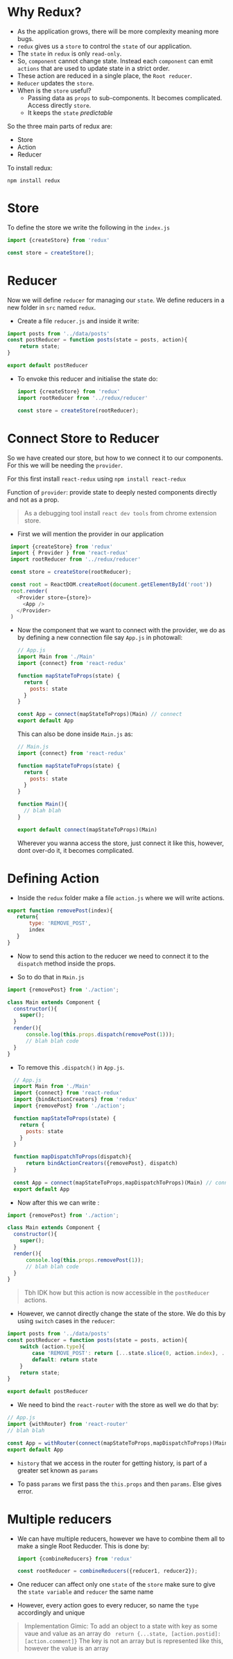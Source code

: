 # Why Redux?

- As the application grows, there will be more complexity meaning more bugs. 
- `redux` gives us a `store` to control the `state` of our application. 
- The `state` in `redux` is only `read-only`.
- So, `component` cannot change state. Instead each `component` can emit `actions` that are used to update state in a strict order.
- These action are reduced in a single place, the `Root reducer`. 
- `Reducer` updates the `store`.
- When is the `store` useful?
  - Passing data as `props` to sub-components. It becomes complicated. Access directly `store`.
  - It keeps the `state` _predictable_

So the three main parts of redux are: 
- Store
- Action 
- Reducer

To install redux: 
```
npm install redux
```

# Store

To define the store we write the following in the `index.js`

```js
import {createStore} from 'redux'

const store = createStore();
```

# Reducer

Now we will define `reducer` for managing our `state`. We define reducers in a new folder in `src` named `redux`.
- Create a file `reducer.js` and inside it write:

```js
import posts from '../data/posts'
const postReducer = function posts(state = posts, action){
    return state;
}

export default postReducer
```

- To envoke this reducer and initialise the state do: 
  ```js
  import {createStore} from 'redux'
  import rootReducer from '../redux/reducer'

  const store = createStore(rootReducer);
  ```

# Connect Store to Reducer

So we have created our store, but how to we connect it to our components. For this we will be needing the `provider`.

For this first install `react-redux` using `npm install react-redux`

Function of `provider`: provide state to deeply nested components directly and not as a prop. 

> As a debugging tool install `react dev tools` from chrome extension store. 

- First we will mention the provider in our application 
 ```js
  import {createStore} from 'redux'
  import { Provider } from 'react-redux'
  import rootReducer from '../redux/reducer'

  const store = createStore(rootReducer);
 
  const root = ReactDOM.createRoot(document.getElementById('root'))
  root.render(
    <Provider store={store}>
      <App />
    </Provider>
  )
  ```
- Now the component that we want to connect with the provider, we do as by defining a new connection file say `App.js` in photowall:
  ```js
  // App.js
  import Main from './Main'
  import {connect} from 'react-redux'

  function mapStateToProps(state) {
    return {
      posts: state
    }
  }

  const App = connect(mapStateToProps)(Main) // connect 
  export default App
  ```
  
  This can also be done inside `Main.js` as: 
  
  ```js
  // Main.js
  import {connect} from 'react-redux'

  function mapStateToProps(state) {
    return {
      posts: state
    }
  }
  
  function Main(){
    // blah blah
  }

  export default connect(mapStateToProps)(Main)
  ```
  Wherever you wanna access the store, just connect it like this, however, dont over-do it, it becomes complicated. 

# Defining Action

- Inside the `redux` folder make a file `action.js` where we will write actions. 
 ```js
 export function removePost(index){
    return{
        type: 'REMOVE_POST',
        index
    }
 }
 ```
 
 - Now to send this action to the reducer we need to connect it to the `dispatch` method inside the props.

  - So to do that in `Main.js`
  ```js
  import {removePost} from './action';
  
  class Main extends Component {
    constructor(){
      super();
    }
    render(){
        console.log(this.props.dispatch(removePost(1)));
        // blah blah code 
    }
  }
  ```
   - To remove this `.dispatch()` in `App.js`. 
   
  ```js
    // App.js
    import Main from './Main'
    import {connect} from 'react-redux'
    import {bindActionCreators} from 'redux'
    import {removePost} from './action';

    function mapStateToProps(state) {
      return {
        posts: state
      }
    }

    function mapDispatchToProps(dispatch){
        return bindActionCreators({removePost}, dispatch)
    }
    
    const App = connect(mapStateToProps,mapDispatchToProps)(Main) // connect both to main 
    export default App 
  ```
  - Now after this we can write : 
  ```js
  import {removePost} from './action';
  
  class Main extends Component {
    constructor(){
      super();
    }
    render(){
        console.log(this.props.removePost(1));
        // blah blah code 
    }
  }
  ```
  
  >  Tbh IDK how but this action is now accessible in the `postReducer` actions. 
  - However, we cannot directly change the state of the store. We do this by using `switch` cases in the `reducer`:
  ```js
  import posts from '../data/posts'
  const postReducer = function posts(state = posts, action){
      switch (action.type){
          case 'REMOVE_POST': return [...state.slice(0, action.index), ...state.slice(action.index+1)]
          default: return state
      }
      return state;
  }

  export default postReducer
  ```
 - We need to bind the `react-router` with the store as well we do that by:
  ```js
  // App.js
  import {withRouter} from 'react-router'
  // blah blah

  const App = withRouter(connect(mapStateToProps,mapDispatchToProps)(Main)) // connect both to main 
  export default App 
  ```  

- `history` that we access in the router for getting history, is part of a greater set known as `params`

- To pass `params` we first pass the `this.props` and then `params`. Else gives error. 

# Multiple reducers

- We can have multiple reducers, however we have to combine them all to make a single Root Reducder. This is done by: 
  ```js
  import {combineReducers} from 'redux'
  
  const rootReducer = combineReducers({reducer1, reducer2});
  ```
- One reducer can affect only one `state` of the `store` make sure to give the `state variable` and `reducer` the same name 

- However, every action goes to every reducer, so name the `type` accordingly and unique

> Implementation Gimic: To add an object to a state with key as some vaue and value as an array do ` return {...state, [action.postid]: [action.comment]}`
  The key is not an array but is represented like this, however the value is an array 
  
